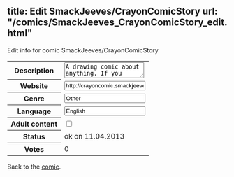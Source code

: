 title: Edit SmackJeeves/CrayonComicStory
url: "/comics/SmackJeeves_CrayonComicStory_edit.html"
---
Edit info for comic SmackJeeves/CrayonComicStory

<form name="comic" action="http://gaepostmail.appengine.com/comic" name="post">
<table class="comicinfo">
<tr>
<th>Description</th><td><textarea name="description">A drawing comic about anything. If you REALLY must swear, censor it please. Violence is allowed, but not nudity or swearing.</textarea></td>
</tr>
<tr>
<th>Website</th><td><input type="text" name="url" value="http://crayoncomic.smackjeeves.com/comics/"/></td>
</tr>
<tr>
<th>Genre</th><td><input type="text" name="genre" value="Other"/></td>
</tr>
<tr>
<th>Language</th><td><input type="text" name="language" value="English"/></td>
</tr>
<tr>
<th>Adult content</th><td><input type="checkbox" name="adult" value="adult" /></td>
</tr>
<tr>
<th>Status</th><td>ok on 11.04.2013</td>
</tr>
<tr>
<th>Votes</th><td>0</div></td>
</tr>
</table>
</form>

Back to the [comic](/comics/SmackJeeves_CrayonComicStory.html).
